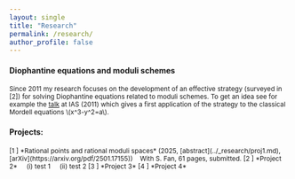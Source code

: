 ```yaml
---
layout: single
title: "Research"
permalink: /research/
author_profile: false
---
```


#### Diophantine equations and moduli schemes

<small>Since 2011 my research focuses on the development of an effective strategy (surveyed in [2]) for solving Diophantine equations related to moduli schemes. To get an idea see for example the [talk](www.ias.edu/video/short/vonkenel) at IAS (2011) which gives a first application of the strategy to the classical Mordell equations \\(x^3-y^2=a\\).</small>

#### Projects:

<small>
[1 ] *Rational points and rational moduli spaces* (2025, [abstract](../_research/proj1.md), [arXiv](https://arxiv.org/pdf/2501.17155))  
&nbsp;&nbsp; With S. Fan, 61 pages, submitted.  
[2 ] *Project 2*  
&nbsp;&nbsp;&nbsp; (i) test 1  
&nbsp;&nbsp;&nbsp; (ii) test 2  
[3 ] *Project 3*  
[4 ] *Project 4*  
</small>
